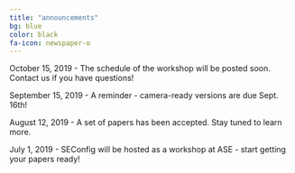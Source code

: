 ```yaml
---
title: "announcements"
bg: blue
color: black
fa-icon: newspaper-o
---
```


October 15, 2019 - The schedule of the workshop will be posted soon. Contact us if you have questions!

September 15, 2019 - A reminder - camera-ready versions are due Sept. 16th!

August 12, 2019 - A set of papers has been accepted. Stay tuned to learn more.

July 1, 2019 - SEConfig will be hosted as a workshop at ASE - start getting your papers ready!

